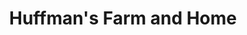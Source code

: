 ---
title: "Huffman's Farm and Home"
url: /aledo/huffmans-farm-and-home/
shop: Landwirtschaftlich
---